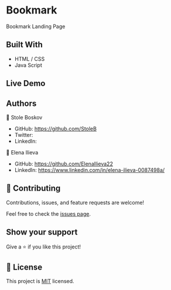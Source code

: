 # Bookmark
Bookmark Landing Page

## Built With
- HTML / CSS
- Java Script

## Live Demo


## Authors
👤 Stole Boskov 
- GitHub: https://github.com/StoleB
- Twitter: 
- LinkedIn: 

👤 Elena Ilieva
- GitHub: https://github.com/ElenaIlieva22
- LinkedIn: https://www.linkedin.com/in/elena-ilieva-0087498a/

## 🤝 Contributing

Contributions, issues, and feature requests are welcome!

Feel free to check the [issues page](issues/).

## Show your support

Give a ⭐️ if you like this project!

## 📝 License

This project is [MIT](lic.url) licensed.
